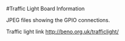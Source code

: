 #Traffic Light Board Information

JPEG files showing the GPIO connections.

Traffic light link http://beno.org.uk/trafficlight/
